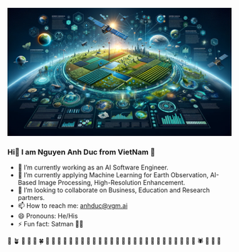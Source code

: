 ![imgs](./ai_rs_3.png)
### Hi👋 I am Nguyen Anh Duc from VietNam :revolving_hearts:

- 🔭 I’m currently working as an AI Software Engineer.
- 🌱 I’m currently applying Machine Learning for Earth Observation, AI-Based Image Processing, High-Resolution Enhancement. 
- 👯 I’m looking to collaborate on Business, Education and Research partners.
- 📫 How to reach me: [anhduc@vgm.ai](anhduc@vgm.ai)
- 😄 Pronouns: He/His
- ⚡ Fun fact: Satman :technologist:

:seedling: :potted_plant: :deciduous_tree: :palm_tree: :leaves: :four_leaf_clover: :broccoli: :sunflower: :mushroom: :herb: :cactus: :palm_tree: :tulip: :cherry_blossom: :rose: :hibiscus: :bouquet: :melon: :cucumber: :watermelon: :lemon: :tomato: :strawberry: :cherries: :orange: :coconut:  :avocado: :peanuts: :potato: :corn: :honeybee:	:butterfly: :spider: :lady_beetle: :bug: :maple_leaf:
